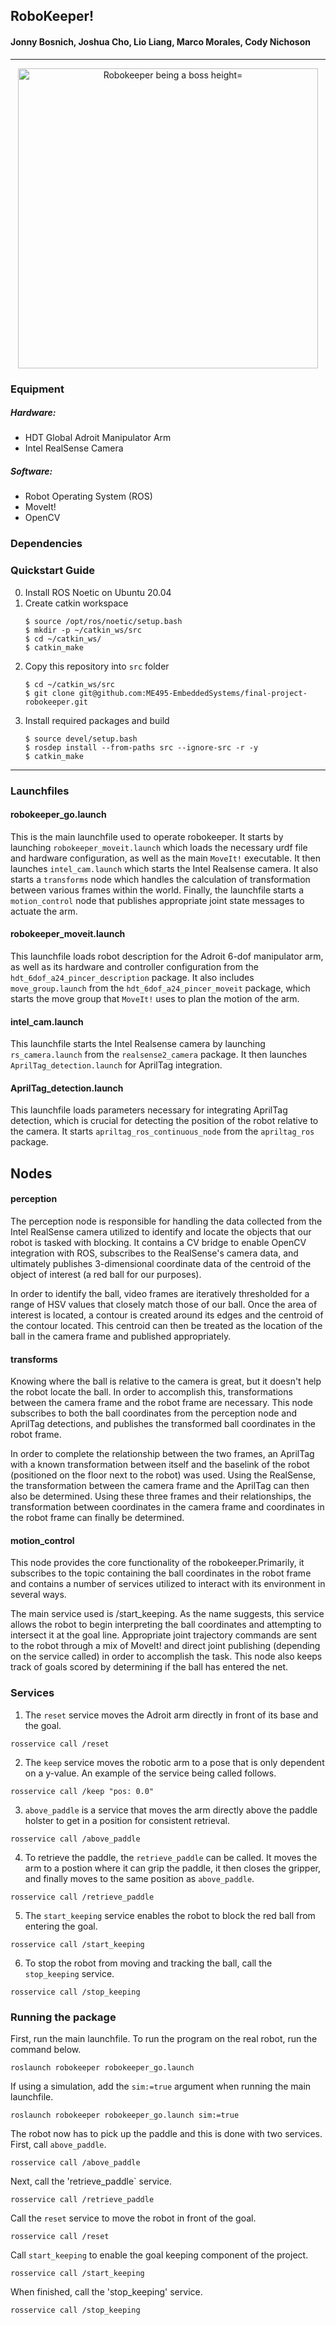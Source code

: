 ## RoboKeeper!
#### Jonny Bosnich, Joshua Cho, Lio Liang, Marco Morales, Cody Nichoson 
****
<p align="center">
<img src="https://user-images.githubusercontent.com/62906322/144802674-e79eaead-e5f2-4155-9ca0-5d0346366a89.gif" alt="Robokeeper being a boss height="270" width="480" />

 </p>

### Equipment
##### Hardware:
- HDT Global Adroit Manipulator Arm
- Intel RealSense Camera
##### Software:
- Robot Operating System (ROS)
- MoveIt!
- OpenCV

### Dependencies

### Quickstart Guide
0. Install ROS Noetic on Ubuntu 20.04
1. Create catkin workspace
    ```
    $ source /opt/ros/noetic/setup.bash
    $ mkdir -p ~/catkin_ws/src
    $ cd ~/catkin_ws/
    $ catkin_make
    ```
2. Copy this repository into `src` folder
    ```
    $ cd ~/catkin_ws/src
    $ git clone git@github.com:ME495-EmbeddedSystems/final-project-robokeeper.git
    ```
3. Install required packages and build
    ```
    $ source devel/setup.bash
    $ rosdep install --from-paths src --ignore-src -r -y
    $ catkin_make
    ```
****
### Launchfiles
#### robokeeper_go.launch
This is the main launchfile used to operate robokeeper. It starts by launching `robokeeper_moveit.launch` which loads the necessary urdf file and hardware configuration, as well as the main `MoveIt!` executable. It then launches `intel_cam.launch` which starts the Intel Realsense camera. It also starts a `transforms` node which handles the calculation of transformation between various frames within the world. Finally, the launchfile starts a `motion_control` node that publishes appropriate joint state messages to actuate the arm. 

#### robokeeper_moveit.launch
This launchfile loads robot description for the Adroit 6-dof manipulator arm, as well as its hardware and controller configuration from the `hdt_6dof_a24_pincer_description` package. It also includes `move_group.launch` from the `hdt_6dof_a24_pincer_moveit` package, which starts the move group that `MoveIt!` uses to plan the motion of the arm.

#### intel_cam.launch
This launchfile starts the Intel Realsense camera by launching `rs_camera.launch` from the `realsense2_camera` package. It then launches `AprilTag_detection.launch` for AprilTag integration.

#### AprilTag_detection.launch
This launchfile loads parameters necessary for integrating AprilTag detection, which is crucial for detecting the position of the robot relative to the camera. It starts `apriltag_ros_continuous_node` from the `apriltag_ros` package.

## Nodes
#### perception
The perception node is responsible for handling the data collected from the Intel RealSense camera utilized to identify and locate the objects that our robot is tasked with blocking. It contains a CV bridge to enable OpenCV integration with ROS, subscribes to the RealSense's camera data, and ultimately publishes 3-dimensional coordinate data of the centroid of the object of interest (a red ball for our purposes).

In order to identify the ball, video frames are iteratively thresholded for a range of HSV values that closely match those of our ball. Once the area of interest is located, a contour is created around its edges and the centroid of the contour located. This centroid can then be treated as the location of the ball in the camera frame and published appropriately.

#### transforms
Knowing where the ball is relative to the camera is great, but it doesn't help the robot locate the ball. In order to accomplish this, transformations between the camera frame and the robot frame are necessary. This node subscribes to both the ball coordinates from the perception node and AprilTag detections, and publishes the transformed ball coordinates in the robot frame.

In order to complete the relationship between the two frames, an AprilTag with a known transformation between itself and the baselink of the robot (positioned on the floor next to the robot) was used. Using the RealSense, the transformation between the camera frame and the AprilTag can then also be determined. Using these three frames and their relationships, the transformation between coordinates in the camera frame and coordinates in the robot frame can finally be determined.

#### motion_control
This node provides the core functionality of the robokeeper.Primarily, it subscribes to the topic containing the ball coordinates in the robot frame and contains a number of services utilized to interact with its environment in several ways.

The main service used is /start_keeping. As the name suggests, this service allows the robot to begin interpreting the ball coordinates and attempting to intersect it at the goal line. Appropriate joint trajectory commands are sent to the robot through a mix of MoveIt! and direct joint publishing (depending on the service called) in order to accomplish the task. This node also keeps track of goals scored by determining if the ball has entered the net.

### Services
1. The `reset` service moves the Adroit arm directly in front of its base and the goal.

`
rosservice call /reset
`

2. The `keep` service moves the robotic arm to a pose that is only dependent on a y-value. An example of the service being called follows.

`
rosservice call /keep "pos: 0.0"
`

3. `above_paddle` is a service that moves the arm directly above the paddle holster to get in a position for consistent retrieval.

`
rosservice call /above_paddle
`

4. To retrieve the paddle, the `retrieve_paddle` can be called. It moves the arm to a postion where it can grip the paddle, it then closes the gripper, and finally moves to the same position as `above_paddle`.

`
rosservice call /retrieve_paddle
`

5. The `start_keeping` service enables the robot to block the red ball from entering the goal. 

`
rosservice call /start_keeping
`

6. To stop the robot from moving and tracking the ball, call the `stop_keeping` service.

`
rosservice call /stop_keeping 
`

### Running the package
First, run the main launchfile. To run the program on the real robot, run the command below.

`
roslaunch robokeeper robokeeper_go.launch
`

If using a simulation, add the `sim:=true` argument when running the main launchfile.

`
roslaunch robokeeper robokeeper_go.launch sim:=true
`

The robot now has to pick up the paddle and this is done with two services. First, call `above_paddle`.

`
rosservice call /above_paddle
`

Next, call the 'retrieve_paddle` service.

`
rosservice call /retrieve_paddle
`

Call the `reset` service to move the robot in front of the goal.

`
rosservice call /reset
`

Call `start_keeping` to enable the goal keeping component of the project.

`
rosservice call /start_keeping
`

When finished, call the 'stop_keeping' service.

`
rosservice call /stop_keeping 
`
